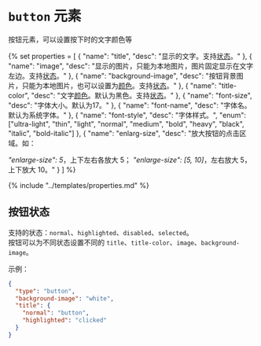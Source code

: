 # `button` 元素

按钮元素，可以设置按下时的文字颜色等

{% set properties = [
	{ "name": "title", "desc": "显示的文字。支持[状态](#button_state)。" },
	{ "name": "image", "desc": "显示的图片，只能为本地图片，图片固定显示在文字左边。支持[状态](#button_state)。" },
	{ "name": "background-image", "desc": "按钮背景图片，只能为本地图片，也可以设置为[颜色](color.html)。支持[状态](#button_state)。" },
	{ "name": "title-color", "desc": "文字[颜色](color.html)。默认为黑色。支持[状态](#button_state)。" },
	{ "name": "font-size", "desc": "字体大小。默认为17。" },
	{ "name": "font-name", "desc": "字体名。默认为系统字体。" },
	{ "name": "font-style", "desc": "字体样式。", "enum": ["ultra-light", "thin", "light", "normal", "medium", "bold", "heavy", "black", "italic", "bold-italic"] },
	{ "name": "enlarg-size", "desc": "放大按钮的点击区域。如：<p>  <i>\"enlarge-size\": 5</i>，上下左右各放大 5；  <i>\"enlarge-size\": [5, 10]</i>，左右放大 5，上下放大 10。" }
] %}

{% include "../templates/properties.md" %}

<a name="button_state"></a>
## 按钮状态

支持的状态：`normal`、`highlighted`、`disabled`、`selected`。  
按钮可以为不同状态设置不同的 `title`、`title-color`、`image`、`background-image`。  

示例：

```json
{
  "type": "button",
  "background-image": "white",
  "title": {
    "normal": "button",
    "highlighted": "clicked"
  }
}
```